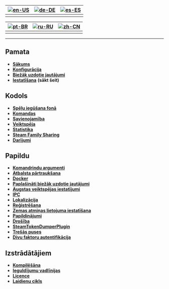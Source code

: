| [![en-US](https://raw.githubusercontent.com/hjnilsson/country-flags/master/png100px/us.png)](https://github.com/JustArchiNET/ArchiSteamFarm/wiki/Home) | [![de-DE](https://raw.githubusercontent.com/hjnilsson/country-flags/master/png100px/de.png)](https://github.com/JustArchiNET/ArchiSteamFarm/wiki/Home-de-DE) | [![es-ES](https://raw.githubusercontent.com/hjnilsson/country-flags/master/png100px/es.png)](https://github.com/JustArchiNET/ArchiSteamFarm/wiki/Home-es-ES) |
| ------------------------------------------------------------------------------------------------------------------------------------------------------ | ------------------------------------------------------------------------------------------------------------------------------------------------------------ | ------------------------------------------------------------------------------------------------------------------------------------------------------------ |
|                                                                                                                                                        |                                                                                                                                                              |                                                                                                                                                              |

| [![pt-BR](https://raw.githubusercontent.com/hjnilsson/country-flags/master/png100px/br.png)](https://github.com/JustArchiNET/ArchiSteamFarm/wiki/Home-pt-BR) | [![ru-RU](https://raw.githubusercontent.com/hjnilsson/country-flags/master/png100px/ru.png)](https://github.com/JustArchiNET/ArchiSteamFarm/wiki/Home-ru-RU) | [![zh-CN](https://raw.githubusercontent.com/hjnilsson/country-flags/master/png100px/cn.png)](https://github.com/JustArchiNET/ArchiSteamFarm/wiki/Home-zh-CN) |
| ------------------------------------------------------------------------------------------------------------------------------------------------------------ | ------------------------------------------------------------------------------------------------------------------------------------------------------------ | ------------------------------------------------------------------------------------------------------------------------------------------------------------ |
|                                                                                                                                                              |                                                                                                                                                              |                                                                                                                                                              |

* * *

## Pamata

* **[Sākums](https://github.com/JustArchiNET/ArchiSteamFarm/wiki/Home)**
* **[Konfigurācija](https://github.com/JustArchiNET/ArchiSteamFarm/wiki/Configuration)**
* **[Biežāk uzdotie jautājumi](https://github.com/JustArchiNET/ArchiSteamFarm/wiki/FAQ)**
* **[Iestatīšana](https://github.com/JustArchiNET/ArchiSteamFarm/wiki/Setting-up)** **(sākt šeit)**

## Kodols

* **[Spēļu iegūšana fonā](https://github.com/JustArchiNET/ArchiSteamFarm/wiki/Background-games-redeemer)**
* **[Komandas](https://github.com/JustArchiNET/ArchiSteamFarm/wiki/Commands)**
* **[Savienojamība](https://github.com/JustArchiNET/ArchiSteamFarm/wiki/Compatibility)**
* **[Veiktspēja](https://github.com/JustArchiNET/ArchiSteamFarm/wiki/Performance)**
* **[Statistika](https://github.com/JustArchiNET/ArchiSteamFarm/wiki/Statistics)**
* **[Steam Family Sharing](https://github.com/JustArchiNET/ArchiSteamFarm/wiki/Steam-Family-Sharing)**
* **[Darījumi](https://github.com/JustArchiNET/ArchiSteamFarm/wiki/Trading)**

## Papildu

* **[Komandrindu argumenti](https://github.com/JustArchiNET/ArchiSteamFarm/wiki/Command-line-arguments)**
* **[Atbalsta pārtraukšana](https://github.com/JustArchiNET/ArchiSteamFarm/wiki/Deprecation)**
* **[Docker](https://github.com/JustArchiNET/ArchiSteamFarm/wiki/Docker)**
* **[Paplašināti biežāk uzdotie jautājumi](https://github.com/JustArchiNET/ArchiSteamFarm/wiki/Extended-FAQ)**
* **[Augstas veiktspējas iestatījumi](https://github.com/JustArchiNET/ArchiSteamFarm/wiki/High-performance-setup)**
* **[IPC](https://github.com/JustArchiNET/ArchiSteamFarm/wiki/IPC)**
* **[Lokalizācija](https://github.com/JustArchiNET/ArchiSteamFarm/wiki/Localization)**
* **[Reģistrēšana](https://github.com/JustArchiNET/ArchiSteamFarm/wiki/Logging)**
* **[Zemas atmiņas lietojuma iestatīšana](https://github.com/JustArchiNET/ArchiSteamFarm/wiki/Low-memory-setup)**
* **[Papildinājumi](https://github.com/JustArchiNET/ArchiSteamFarm/wiki/Plugins)**
* **[Drošība](https://github.com/JustArchiNET/ArchiSteamFarm/wiki/Security)**
* **[SteamTokenDumperPlugin](https://github.com/JustArchiNET/ArchiSteamFarm/wiki/SteamTokenDumperPlugin)**
* **[Trešās puses](https://github.com/JustArchiNET/ArchiSteamFarm/wiki/Third-party)**
* **[Divu faktoru autentifikācija](https://github.com/JustArchiNET/ArchiSteamFarm/wiki/Two-factor-authentication)**

## Izstrādātājiem

* **[Kompilēšāna](https://github.com/JustArchiNET/ArchiSteamFarm/wiki/Compilation)**
* **[Ieguldījumu vadlīnijas](https://github.com/JustArchiNET/ArchiSteamFarm/blob/main/.github/CONTRIBUTING.md)**
* **[Licence](https://github.com/JustArchiNET/ArchiSteamFarm/wiki/License)**
* **[Laidienu cikls](https://github.com/JustArchiNET/ArchiSteamFarm/wiki/Release-cycle)**